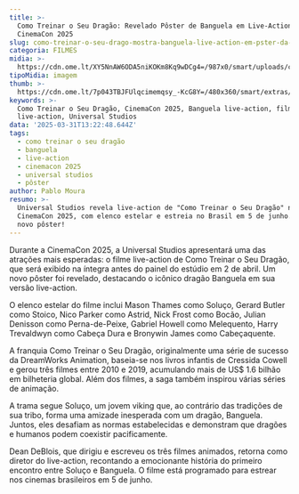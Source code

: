 ```yaml
---
title: >-
  Como Treinar o Seu Dragão: Revelado Pôster de Banguela em Live-Action na
  CinemaCon 2025
slug: como-treinar-o-seu-drago-mostra-banguela-live-action-em-pster-da-cinemacon
categoria: FILMES
midia: >-
  https://cdn.ome.lt/XY5NnAW6ODA5niKOKm8Kq9wDCg4=/987x0/smart/uploads/conteudo/fotos/imagem_2025-03-31_093859374.png
tipoMidia: imagem
thumb: >-
  https://cdn.ome.lt/7p043TBJFUlqcimemqsy_-KcG8Y=/480x360/smart/extras/conteudos/imagem_2025-03-31_093851442.png
keywords: >-
  Como Treinar o Seu Dragão, CinemaCon 2025, Banguela live-action, filme
  live-action, Universal Studios
data: '2025-03-31T13:22:48.644Z'
tags:
  - como treinar o seu dragão
  - banguela
  - live-action
  - cinemacon 2025
  - universal studios
  - pôster
author: Pablo Moura
resumo: >-
  Universal Studios revela live-action de "Como Treinar o Seu Dragão" na
  CinemaCon 2025, com elenco estelar e estreia no Brasil em 5 de junho. Veja o
  novo pôster!
---
```


Durante a CinemaCon 2025, a Universal Studios apresentará uma das atrações mais esperadas: o filme live-action de Como Treinar o Seu Dragão, que será exibido na íntegra antes do painel do estúdio em 2 de abril. Um novo pôster foi revelado, destacando o icônico dragão Banguela em sua versão live-action.

O elenco estelar do filme inclui Mason Thames como Soluço, Gerard Butler como Stoico, Nico Parker como Astrid, Nick Frost como Bocão, Julian Denisson como Perna-de-Peixe, Gabriel Howell como Melequento, Harry Trevaldwyn como Cabeça Dura e Bronywin James como Cabeçaquente.

A franquia Como Treinar o Seu Dragão, originalmente uma série de sucesso da DreamWorks Animation, baseia-se nos livros infantis de Cressida Cowell e gerou três filmes entre 2010 e 2019, acumulando mais de US$ 1.6 bilhão em bilheteria global. Além dos filmes, a saga também inspirou várias séries de animação.

A trama segue Soluço, um jovem viking que, ao contrário das tradições de sua tribo, forma uma amizade inesperada com um dragão, Banguela. Juntos, eles desafiam as normas estabelecidas e demonstram que dragões e humanos podem coexistir pacificamente.

Dean DeBlois, que dirigiu e escreveu os três filmes animados, retorna como diretor do live-action, recontando a emocionante história do primeiro encontro entre Soluço e Banguela. O filme está programado para estrear nos cinemas brasileiros em 5 de junho.
